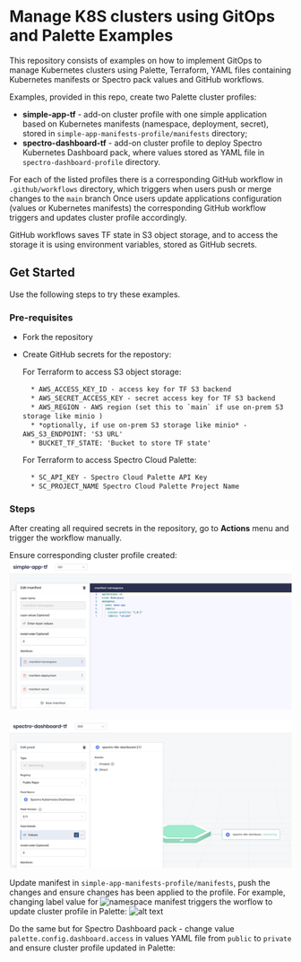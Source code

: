# Manage K8S clusters using GitOps and Palette Examples

This repository consists of examples on how to implement GitOps to manage Kubernetes clusters using Palette, Terraform, YAML files containing Kubernetes manifests or Spectro pack values and GitHub workflows. 

Examples, provided in this repo, create two Palette cluster profiles:
* **simple-app-tf** - add-on cluster profile with one simple application based on Kubernetes manifests (namespace, deployment, secret), stored in `simple-app-manifests-profile/manifests` directory;
* **spectro-dashboard-tf** - add-on cluster profile to deploy Spectro Kubernetes Dashboard pack, where values stored as YAML file in `spectro-dashboard-profile` directory.

For each of the listed profiles there is a corresponding GitHub workflow in `.github/workflows` directory, which triggers when users push or merge changes to the `main` branch
Once users update applications configuration (values or Kubernetes manifests) the corresponding GitHub workflow triggers and updates cluster profile accordingly.

GitHub workflows saves TF state in S3 object storage, and to access the storage it is using environment variables, stored as GitHub secrets.

## Get Started

Use the following steps to try these examples.

### Pre-requisites

* Fork the repository
* Create GitHub secrets for the repostory:

    For Terraform to access S3 object storage:

        * AWS_ACCESS_KEY_ID - access key for TF S3 backend
        * AWS_SECRET_ACCESS_KEY - secret access key for TF S3 backend
        * AWS_REGION - AWS region (set this to `main` if use on-prem S3 storage like minio )
        * *optionally, if use on-prem S3 storage like minio* - AWS_S3_ENDPOINT: 'S3 URL'
        * BUCKET_TF_STATE: 'Bucket to store TF state'

    For Terraform to access Spectro Cloud Palette:

        * SC_API_KEY - Spectro Cloud Palette API Key
        * SC_PROJECT_NAME Spectro Cloud Palette Project Name

### Steps

After creating all required secrets in the repository, go to **Actions** menu and trigger the workflow manually. 

Ensure corresponding cluster profile created:
![alt text](pictures/simple-app-tf-01.png)

![alt text](pictures/spectro-dashboard-tf-01.png)


Update manifest in `simple-app-manifests-profile/manifests`, push the changes and ensure changes has been applied to the profile. For example, changing label value for ![namespace manifest](simple-app-manifests-profile/manifests/namespace.yaml) triggers the worflow to update cluster profile in Palette:
![alt text](simple-app-tf-02.png)


Do the same but for Spectro Dashboard pack - change value `palette.config.dashboard.access` in values YAML file from `public` to `private` and ensure cluster profile updated in Palette:






